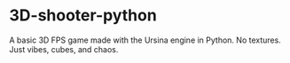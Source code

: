 # 3D-shooter-python
A basic 3D FPS game made with the Ursina engine in Python. No textures. Just vibes, cubes, and chaos.
